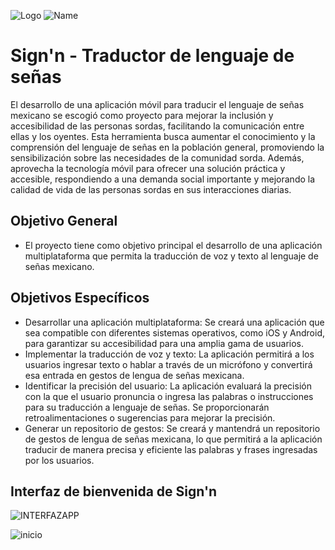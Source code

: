 ![Logo](https://i.imgur.com/gLOEP0l.png) ![Name](https://p84.cooltext.com/Rendered/Cool%20Text%20-%20Signn%20459311724544541.png)

# Sign'n - Traductor de lenguaje de señas

El desarrollo de una aplicación móvil para traducir el lenguaje de señas mexicano se escogió como proyecto para mejorar la inclusión y accesibilidad de las personas sordas, facilitando la comunicación entre ellas y los oyentes. Esta herramienta busca aumentar el conocimiento y la comprensión del lenguaje de señas en la población general, promoviendo la sensibilización sobre las necesidades de la comunidad sorda. Además, aprovecha la tecnología móvil para ofrecer una solución práctica y accesible, respondiendo a una demanda social importante y mejorando la calidad de vida de las personas sordas en sus interacciones diarias.

## Objetivo General
* El proyecto tiene como objetivo principal el desarrollo de una aplicación multiplataforma que permita la traducción de voz y texto al lenguaje de señas mexicano. 

## Objetivos Específicos
* Desarrollar una aplicación multiplataforma: Se creará una aplicación que sea compatible con diferentes sistemas operativos, como iOS y Android, para garantizar su accesibilidad para una amplia gama de usuarios.
* Implementar la traducción de voz y texto: La aplicación permitirá a los usuarios ingresar texto o hablar a través de un micrófono y convertirá esa entrada en gestos de lengua de señas mexicana.
* Identificar la precisión del usuario: La aplicación evaluará la precisión con la que el usuario pronuncia o ingresa las palabras o instrucciones para su traducción a lenguaje de señas. Se proporcionarán retroalimentaciones o sugerencias para mejorar la precisión.
* Generar un repositorio de gestos: Se creará y mantendrá un repositorio de gestos de lengua de señas mexicana, lo que permitirá a la aplicación traducir de manera precisa y eficiente las palabras y frases ingresadas por los usuarios.

## Interfaz de bienvenida de Sign'n

![INTERFAZAPP](https://i.imgur.com/IZkhAuH.jpeg)

![inicio](https://i.imgur.com/ToWZgml.png)


